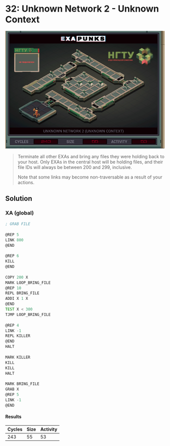 # 32: Unknown Network 2 - Unknown Context

<div align="center"><img src="EXAPUNKS - UNKNOWN NETWORK 2 (243, 55, 53, 2022-12-05-19-41-10).gif" /></div>

> Terminate all other EXAs and bring any files they were holding back to your host. Only EXAs in the central host will be holding files, and their file IDs will always be between 200 and 299, inclusive.
> 
> Note that some links may become non-traversable as a result of your actions.

## Solution

### XA (global)
```asm
; GRAB FILE

@REP 5
LINK 800
@END

@REP 6
KILL
@END

COPY 200 X
MARK LOOP_BRING_FILE
@REP 10
REPL BRING_FILE
ADDI X 1 X
@END
TEST X < 300
TJMP LOOP_BRING_FILE

@REP 4
LINK -1
REPL KILLER
@END
HALT

MARK KILLER
KILL
KILL
HALT

MARK BRING_FILE
GRAB X
@REP 5
LINK -1
@END
```

#### Results
| Cycles | Size | Activity |
|--------|------|----------|
| 243    | 55   | 53       |
